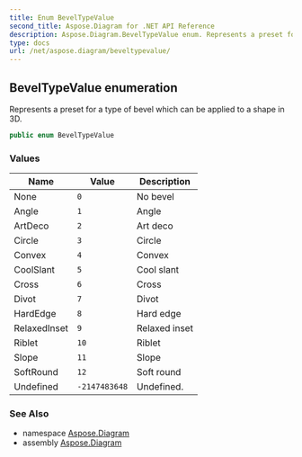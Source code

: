 ```yaml
---
title: Enum BevelTypeValue
second_title: Aspose.Diagram for .NET API Reference
description: Aspose.Diagram.BevelTypeValue enum. Represents a preset for a type of bevel which can be applied to a shape in 3D
type: docs
url: /net/aspose.diagram/beveltypevalue/
---
```

## BevelTypeValue enumeration

Represents a preset for a type of bevel which can be applied to a shape in 3D.

```csharp
public enum BevelTypeValue
```

### Values

| Name | Value | Description |
| --- | --- | --- |
| None | `0` | No bevel |
| Angle | `1` | Angle |
| ArtDeco | `2` | Art deco |
| Circle | `3` | Circle |
| Convex | `4` | Convex |
| CoolSlant | `5` | Cool slant |
| Cross | `6` | Cross |
| Divot | `7` | Divot |
| HardEdge | `8` | Hard edge |
| RelaxedInset | `9` | Relaxed inset |
| Riblet | `10` | Riblet |
| Slope | `11` | Slope |
| SoftRound | `12` | Soft round |
| Undefined | `-2147483648` | Undefined. |

### See Also

* namespace [Aspose.Diagram](../../aspose.diagram/)
* assembly [Aspose.Diagram](../../)



